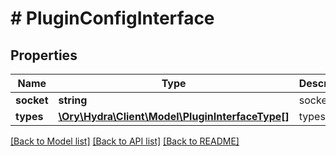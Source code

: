 # # PluginConfigInterface

## Properties

Name | Type | Description | Notes
------------ | ------------- | ------------- | -------------
**socket** | **string** | socket | 
**types** | [**\Ory\Hydra\Client\Model\PluginInterfaceType[]**](PluginInterfaceType.md) | types | 

[[Back to Model list]](../../README.md#documentation-for-models) [[Back to API list]](../../README.md#documentation-for-api-endpoints) [[Back to README]](../../README.md)


